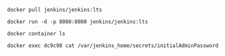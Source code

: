 `docker pull jenkins/jenkins:lts`

`docker run -d -p 8080:8080 jenkins/jenkins:lts`

`docker container ls`

`docker exec dc9c98 cat /var/jenkins_home/secrets/initialAdminPassword`
